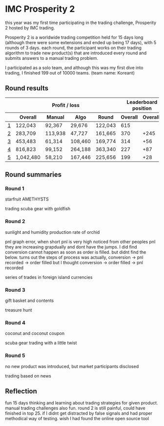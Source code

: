 # IMC Prosperity 2
this year was my first time participating in the trading challenge, Prosperity 2 hosted by IMC trading.

Prosperity 2 is a worldwide trading competition held for 15 days long (although there were some extensions and ended up being 17 days), with 5 rounds of 3 days. each round, the participant works on their trading algorithm to trade new product(s) that are introduced every round and submits answers to a manual trading problem.

I participated as a solo team, and although this was my first dive into trading, I finished 199 out of 10000 teams. (team name: Koreant)

## Round results

<table>
    <thead>
        <tr>
            <th></th>
            <th colspan="4" style="text-align: center">Profit / loss</th>
            <th colspan="2" style="text-align: center">Leaderboard position</th>
            <th colspan="2" style="text-align: center">Visualizer links</th>
        </tr>
        <tr>
            <th></th>
            <th>Overall</th>
            <th>Manual</th>
            <th>Algo</th>
            <th>Round</th>
            <th>Overall</th>
            <th>OverallΔ</th>
        </tr>
    </thead>
    <tbody>
        <tr>
            <td><a href="https://github.com/jmerle/imc-prosperity-2/blob/master/src/submissions/round1.py">1</a></td>
            <td>122,043</td>
            <td>92,367</td>
            <td>29,676</td>
            <td>122,043</td>
            <td>615</td>
            <td></td>
        </tr>
        <tr>
            <td><a href="https://github.com/jmerle/imc-prosperity-2/blob/master/src/submissions/round2.py">2</a></td>
            <td>283,709</td>
            <td>113,938</td>
            <td>47,727</td>
            <td>161,665</td>
            <td>370</td>
            <td>+245</td>
        </tr>
        <tr>
            <td><a href="https://github.com/jmerle/imc-prosperity-2/blob/master/src/submissions/round3.py">3</a></td>
            <td>453,483</td>
            <td>61,314</td>
            <td>108,460</td>
            <td>169,774</td>
            <td>314</td>
            <td>+56</td>
        </tr>
        <tr>
            <td><a href="https://github.com/jmerle/imc-prosperity-2/blob/master/src/submissions/round4.py">4</a></td>
            <td>816,823</td>
            <td>99,152</td>
            <td>264,188</td>
            <td>363,340</td>
            <td>227</td>
            <td>+87</td>
        </tr>
        <tr>
            <td><a href="https://github.com/jmerle/imc-prosperity-2/blob/master/src/submissions/round5.py">5</a></td>
            <td>1,042,480</td>
            <td>58,210</td>
            <td>167,446</td>
            <td>225,656</td>
            <td>199</td>
            <td>+28</td>
        </tr>
    </tbody>
</table>

## Round summaries
### Round 1
starfruit AMETHYSTS

trading scuba gear with goldfish

### Round 2
sunlight and humidity production rate of orchid

pnl graph error, when short pnl is very high
noticed from other peoples pnl they are increasing grapdually and dont have the jumps.
I did find conversion cannot happen as soon as order is filled. but didnt find the below.
turns out the steps of process was actually,
conversion -> pnl recorded -> order filled
but I thought
conversion -> order filled -> pnl recorded

series of trades in foreign island currencies

### Round 3
gift basket and contents

treasure hunt

### Round 4
coconut and coconut coupon

scuba gear trading with a little twist

### Round 5
no new product was introduced, but market participants disclosed

trading based on news

## Reflection
fun 15 days thinking and learning about trading strategies for given product. manual trading challenges also fun. round 2 is still painful, could have finished in top 25. if I didnt get distracted by false signals and had proper methodical way of testing. wish I had found the online open source tool 

